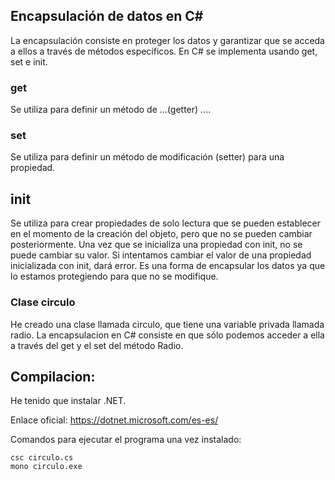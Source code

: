 
## Encapsulación de datos en C#

La encapsulación consiste en proteger los datos y garantizar que se acceda a ellos a través de métodos específicos. En C# se implementa usando get, set e init.

### get

Se utiliza para definir un método de ...(getter) ....

### set

Se utiliza para definir un método de modificación (setter) para una propiedad.


## init

Se utiliza para crear propiedades de solo lectura que se pueden establecer en el momento de la creación del objeto, pero que no se pueden cambiar posteriormente. Una vez que se inicializa una propiedad con init, no se puede cambiar su valor. Si intentamos cambiar el valor de una propiedad inicializada con init, dará error. Es una forma de encapsular los datos ya que lo estamos protegiendo para que no se modifique.


### Clase circulo

He creado una clase llamada circulo, que tiene una variable privada llamada radio. La encapsulacion en C# consiste
en que sólo podemos acceder a ella a través del get y el set del método Radio.


## Compilacion:

He tenido que instalar .NET.

Enlace oficial: https://dotnet.microsoft.com/es-es/

Comandos para ejecutar el programa una vez instalado:

```console
csc circulo.cs
mono circulo.exe
```
